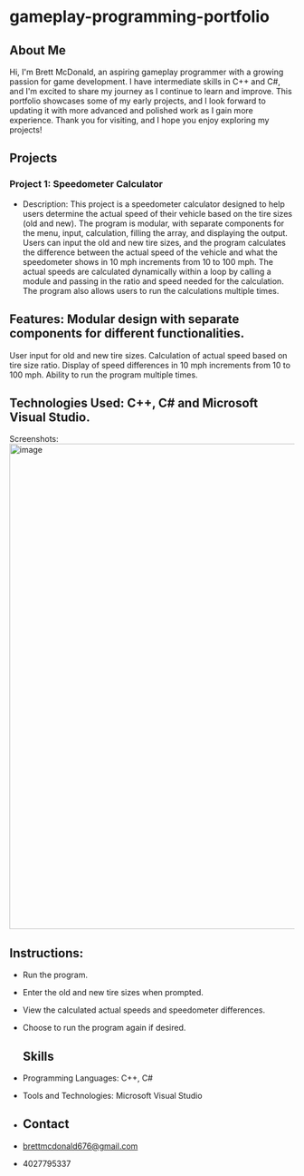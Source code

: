 # gameplay-programming-portfolio

## About Me
Hi, I'm Brett McDonald, an aspiring gameplay programmer with a growing passion for game development. I have intermediate skills in C++ and C#, and I'm excited to share my journey as I continue to learn and improve. This portfolio showcases some of my early projects, and I look forward to updating it with more advanced and polished work as I gain more experience. Thank you for visiting, and I hope you enjoy exploring my projects!

## Projects
### Project 1: Speedometer Calculator
- Description: This project is a speedometer calculator designed to help users determine the actual speed of their vehicle based on the tire sizes (old and new). The program is modular, with separate components for the menu, input, calculation, filling the array, and displaying the output. Users can input the old and new tire sizes, and the program calculates the difference between the actual speed of the vehicle and what the speedometer shows in 10 mph increments from 10 to 100 mph. The actual speeds are calculated dynamically within a loop by calling a module and passing in the ratio and speed needed for the calculation. The program also allows users to run the calculations multiple times.

## Features: Modular design with separate components for different functionalities.
User input for old and new tire sizes.
Calculation of actual speed based on tire size ratio.
Display of speed differences in 10 mph increments from 10 to 100 mph.
Ability to run the program multiple times.

  ## Technologies Used: C++, C# and Microsoft Visual Studio.
   Screenshots: <img width="856" alt="image" src="https://github.com/user-attachments/assets/68beec2b-b819-4d88-8821-71ed19c0ebff">

  ## Instructions:
- Run the program.
- Enter the old and new tire sizes when prompted.
- View the calculated actual speeds and speedometer differences.
- Choose to run the program again if desired.

  ## Skills
- Programming Languages: C++, C#
- Tools and Technologies: Microsoft Visual Studio

- ## Contact
- brettmcdonald676@gmail.com
- 4027795337
